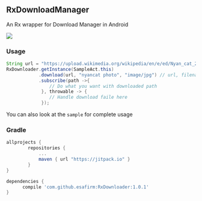 ## RxDownloadManager
An Rx wrapper for Download Manager in Android

![](https://raw.githubusercontent.com/esafirm/RxDownloader/master/art/sample.gif)

### Usage
```java
String url = "https://upload.wikimedia.org/wikipedia/en/e/ed/Nyan_cat_250px_frame.PNG";
RxDownloader.getInstance(SampleAct.this)
            .download(url, "nyancat photo", "image/jpg") // url, filename, and mimeType
            .subscribe(path ->{
                // Do what you want with downloaded path
             }, throwable -> {
                // Handle download faile here
             });
```

You can also look at the `sample` for complete usage

### Gradle

```groovy
allprojects {
		repositories {
			...
			maven { url "https://jitpack.io" }
		}
}
```

```groovy
dependencies {
	  compile 'com.github.esafirm:RxDownloader:1.0.1'
}
```



